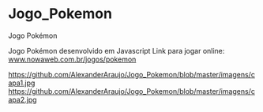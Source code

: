 # Jogo_Pokemon
Jogo Pokémon

Jogo Pokémon desenvolvido em Javascript
Link para jogar online:
www.nowaweb.com.br/jogos/pokemon  

https://github.com/AlexanderAraujo/Jogo_Pokemon/blob/master/imagens/capa1.jpg
https://github.com/AlexanderAraujo/Jogo_Pokemon/blob/master/imagens/capa2.jpg
